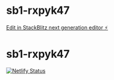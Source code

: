 # sb1-rxpyk47
[Edit in StackBlitz next generation editor ⚡️](https://stackblitz.com/~/github.com/Elton8278/sb1-rxpykg47)
# sb1-rxpyk47
[![Netlify Status](https://api.netlify.com/api/v1/badges/6b764c09-6865-4491-a77f-fa329b5d3619/deploy-status)](https://app.netlify.com/sites/bazamplatform/deploys)
